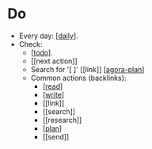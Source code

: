 # Do

- Every day: [[daily]].
- Check:
  - [[todo]].
  - [[next action]]
  - Search for '\[ \]' [[link]] [[agora-plan]]
  - Common actions (backlinks):
    - [[read]]
    - [[write]]
    - [[link]]
    - [[search]]
    - [[research]]
    - [[plan]]
    - [[send]]

[//begin]: # "Autogenerated link references for markdown compatibility"
[daily]: daily "Daily"
[todo]: todo "Todo"
[agora-plan]: agora-plan "Agora Plan"
[read]: read "Read"
[write]: write "Write"
[plan]: plan "Plan"
[//end]: # "Autogenerated link references"